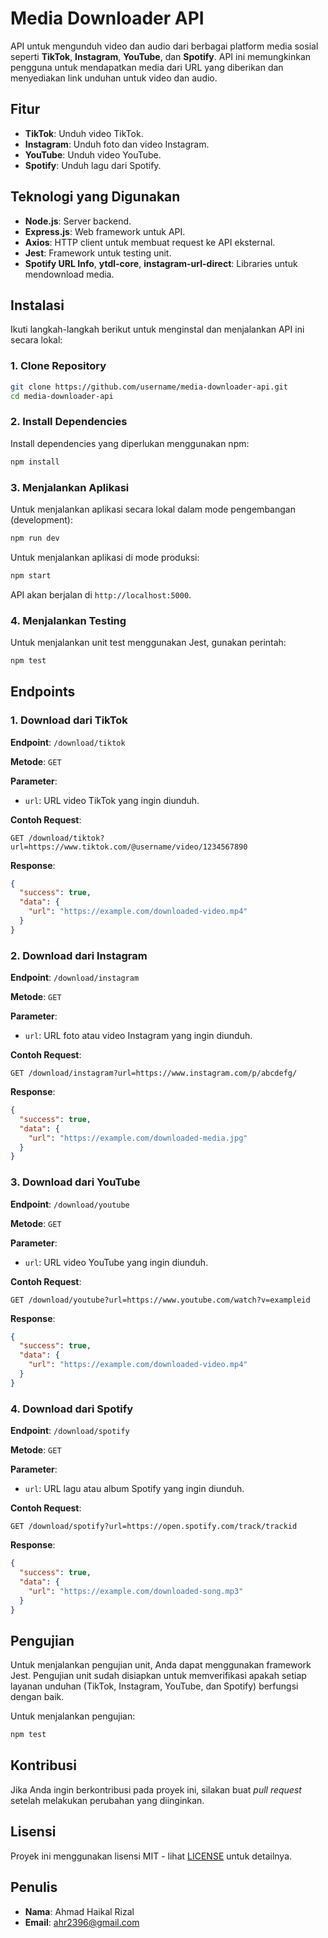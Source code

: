 # Media Downloader API

API untuk mengunduh video dan audio dari berbagai platform media sosial seperti **TikTok**, **Instagram**, **YouTube**, dan **Spotify**. API ini memungkinkan pengguna untuk mendapatkan media dari URL yang diberikan dan menyediakan link unduhan untuk video dan audio.

## Fitur
- **TikTok**: Unduh video TikTok.
- **Instagram**: Unduh foto dan video Instagram.
- **YouTube**: Unduh video YouTube.
- **Spotify**: Unduh lagu dari Spotify.

## Teknologi yang Digunakan
- **Node.js**: Server backend.
- **Express.js**: Web framework untuk API.
- **Axios**: HTTP client untuk membuat request ke API eksternal.
- **Jest**: Framework untuk testing unit.
- **Spotify URL Info**, **ytdl-core**, **instagram-url-direct**: Libraries untuk mendownload media.

## Instalasi

Ikuti langkah-langkah berikut untuk menginstal dan menjalankan API ini secara lokal:

### 1. Clone Repository

```bash
git clone https://github.com/username/media-downloader-api.git
cd media-downloader-api
```

### 2. Install Dependencies

Install dependencies yang diperlukan menggunakan npm:

```bash
npm install
```

### 3. Menjalankan Aplikasi

Untuk menjalankan aplikasi secara lokal dalam mode pengembangan (development):

```bash
npm run dev
```

Untuk menjalankan aplikasi di mode produksi:

```bash
npm start
```

API akan berjalan di `http://localhost:5000`.

### 4. Menjalankan Testing

Untuk menjalankan unit test menggunakan Jest, gunakan perintah:

```bash
npm test
```

## Endpoints

### 1. **Download dari TikTok**

**Endpoint**: `/download/tiktok`

**Metode**: `GET`

**Parameter**:  
- `url`: URL video TikTok yang ingin diunduh.

**Contoh Request**:
```
GET /download/tiktok?url=https://www.tiktok.com/@username/video/1234567890
```

**Response**:
```json
{
  "success": true,
  "data": {
    "url": "https://example.com/downloaded-video.mp4"
  }
}
```

### 2. **Download dari Instagram**

**Endpoint**: `/download/instagram`

**Metode**: `GET`

**Parameter**:  
- `url`: URL foto atau video Instagram yang ingin diunduh.

**Contoh Request**:
```
GET /download/instagram?url=https://www.instagram.com/p/abcdefg/
```

**Response**:
```json
{
  "success": true,
  "data": {
    "url": "https://example.com/downloaded-media.jpg"
  }
}
```

### 3. **Download dari YouTube**

**Endpoint**: `/download/youtube`

**Metode**: `GET`

**Parameter**:  
- `url`: URL video YouTube yang ingin diunduh.

**Contoh Request**:
```
GET /download/youtube?url=https://www.youtube.com/watch?v=exampleid
```

**Response**:
```json
{
  "success": true,
  "data": {
    "url": "https://example.com/downloaded-video.mp4"
  }
}
```

### 4. **Download dari Spotify**

**Endpoint**: `/download/spotify`

**Metode**: `GET`

**Parameter**:  
- `url`: URL lagu atau album Spotify yang ingin diunduh.

**Contoh Request**:
```
GET /download/spotify?url=https://open.spotify.com/track/trackid
```

**Response**:
```json
{
  "success": true,
  "data": {
    "url": "https://example.com/downloaded-song.mp3"
  }
}
```

## Pengujian

Untuk menjalankan pengujian unit, Anda dapat menggunakan framework Jest. Pengujian unit sudah disiapkan untuk memverifikasi apakah setiap layanan unduhan (TikTok, Instagram, YouTube, dan Spotify) berfungsi dengan baik.

Untuk menjalankan pengujian:

```bash
npm test
```

## Kontribusi

Jika Anda ingin berkontribusi pada proyek ini, silakan buat *pull request* setelah melakukan perubahan yang diinginkan.

## Lisensi

Proyek ini menggunakan lisensi MIT - lihat [LICENSE](LICENSE) untuk detailnya.

## Penulis

- **Nama**: Ahmad Haikal Rizal
- **Email**: ahr2396@gmail.com

```